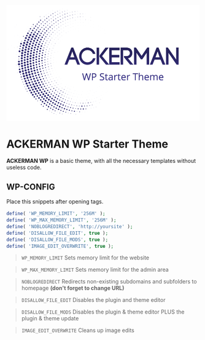 ![ACKERMAN WP Starter Theme](/preview.png)

# ACKERMAN WP Starter Theme

**ACKERMAN WP** is a basic theme, with all the necessary templates without useless code.

## WP-CONFIG

Place this snippets after opening tags.

```php
define( 'WP_MEMORY_LIMIT', '256M' );
define( 'WP_MAX_MEMORY_LIMIT', '256M' );
define( 'NOBLOGREDIRECT', 'http://yoursite' );
define( 'DISALLOW_FILE_EDIT', true );
define( 'DISALLOW_FILE_MODS', true );
define( 'IMAGE_EDIT_OVERWRITE', true );
```

> `WP_MEMORY_LIMIT` Sets memory limit for the website

> `WP_MAX_MEMORY_LIMIT` Sets memory limit for the admin area

> `NOBLOGREDIRECT` Redirects non-existing subdomains and subfolders to homepage **(don't forget to change URL)**

> `DISALLOW_FILE_EDIT` Disables the plugin and theme editor

> `DISALLOW_FILE_MODS` Disables the plugin & theme editor PLUS the plugin & theme update

> `IMAGE_EDIT_OVERWRITE` Cleans up image edits
